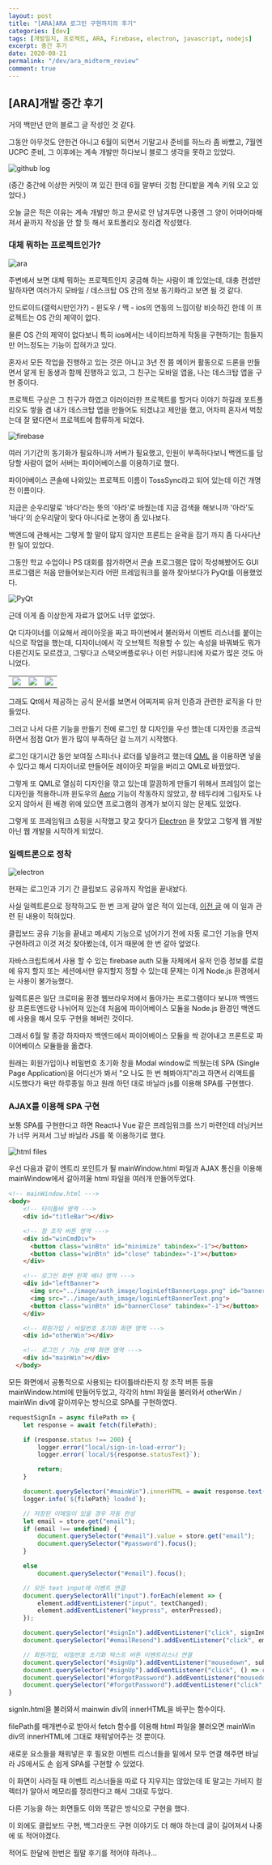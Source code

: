 ```yaml
---
layout: post
title: "[ARA]ARA 로그인 구현까지의 후기"
categories: [dev]
tags: [개발일지, 프로젝트, ARA, Firebase, electron, javascript, nodejs]
excerpt: 중간 후기
date: 2020-08-21 
permalink: "/dev/ara_midterm_review"
comment: true
---
```

## [ARA]개발 중간 후기

거의 백만년 만의 블로그 글 작성인 것 같다.

그동안 아무것도 안한건 아니고 6월이 되면서 기말고사 준비를 하느라 좀 바빴고, 7월엔 UCPC 준비, 그 이후에는 계속 개발만 하다보니 블로그 생각을 못하고 있었다.

![github log](../../image/20200821/20200821-1.png)

(중간 중간에 이상한 커밋이 껴 있긴 한데 6월 말부터 깃헙 잔디밭을 계속 키워 오고 있었다.)

오늘 글은 적은 이유는 계속 개발만 하고 문서로 안 남겨두면 나중엔 그 양이 어마어마해져서 끝까지 작성을 안 할 듯 해서 포트폴리오 정리겸 작성했다.

### 대체 뭐하는 프로젝트인가?

![ara](../../image/20200821/20200821-2.png)

주변에서 보면 대체 뭐하는 프로젝트인지 궁금해 하는 사람이 꽤 있었는데, 대충 컨셉만 말하자면 여러가지 모바일 / 데스크탑 OS 간의 정보 동기화라고 보면 될 것 같다.

안드로이드(갤럭시만인가?) - 윈도우 / 맥 - ios의 연동의 느낌이랑 비슷하긴 한데 이 프로젝트는 OS 간의 제약이 없다.

물론 OS 간의 제약이 없다보니 특히 ios에서는 네이티브하게 작동을 구현하기는 힘들지만 어느정도는 기능이 잡혀가고 있다.

혼자서 모든 작업을 진행하고 있는 것은 아니고 3년 전 쯤 메이커 활동으로 드론을 만들면서 알게 된 동생과 함께 진행하고 있고, 그 친구는 모바일 앱을, 나는 데스크탑 앱을 구현 중이다.

프로젝트 구상은 그 친구가 하였고 이러이러한 프로젝트를 할거다 이야기 하길래 포트폴리오도 쌓을 겸 내가 데스크탑 앱을 만들어도 되겠냐고 제안을 했고, 어차피 혼자서 벅찼는데 잘 됐다면서 프로젝트에 합류하게 되었다.

![firebase](../../image/20200821/20200821-3.png)

여러 기기간의 동기화가 필요하니까 서버가 필요했고, 인원이 부족하다보니 백엔드를 담당할 사람이 없어 서버는 파이어베이스를 이용하기로 했다.

파이어베이스 콘솔에 나와있는 프로젝트 이름이 TossSync라고 되어 있는데 이건 개명 전 이름이다.

지금은 순우리말로 '바다'라는 뜻의 '아라'로 바꿨는데 지금 검색을 해보니까 '아라'도 '바다'의 순우리말이 맞다 아니다로 논쟁이 좀 있나보다.

백엔드에 관해서는 그렇게 할 말이 많지 않지만 프론트는 윤곽을 잡기 까지 좀 다사다난한 일이 있었다.

그동안 학교 수업이나 PS 대회를 참가하면서 콘솔 프로그램은 많이 작성해봤어도 GUI 프로그램은 처음 만들어보는지라 어떤 프레임워크를 쓸까 찾아보다가 PyQt를 이용했었다.

![PyQt](../../image/20200821/20200821-4.png)

근데 이게 좀 이상한게 자료가 없어도 너무 없었다.

Qt 디자이너를 이요해서 레이아웃을 짜고 파이썬에서 불러와서 이벤트 리스너를 붙이는 식으로 작업을 했는데, 디자이너에서 각 오브젝트 적용할 수 있는 속성을 바꿔봐도 뭐가 다른건지도 모르겠고, 그렇다고 스택오버플로우나 이런 커뮤니티에 자료가 많은 것도 아니었다.

<table>
    <tr>
        <td valign="bottom"><img src="../../image/20200821/20200821-5.png"></td>
        <td valign="bottom"><img src="../../image/20200821/20200821-6.png"></td>
        <td valign="bottom"><img src="../../image/20200821/20200821-7.png"></td>
    </tr>
</table>

그래도 Qt에서 제공하는 공식 문서를 보면서 어찌저찌 유저 인증과 관련한 로직을 다 만들었다.

그러고 나서 다른 기능을 만들기 전에 로그인 창 디자인을 우선 했는데 디자인을 조금씩 하면서 점점 Qt가 뭔가 많이 부족하단 걸 느끼기 시작했다.

로그인 대기시간 동안 보여질 스피너나 로더를 넣을려고 했는데 [QML](https://ko.wikipedia.org/wiki/QML) 을 이용하면 넣을 수 있다고 해서 디자이너로 만들어둔 레이아웃 파일을 버리고 QML로 바꿨었다.

그렇게 또 QML로 열심히 디자인을 깎고 있는데 깔끔하게 만들기 위해서 프레임이 없는 디자인을 적용하니까 윈도우의 [Aero](https://ko.wikipedia.org/wiki/%EC%9C%88%EB%8F%84%EC%9A%B0_%EC%97%90%EC%96%B4%EB%A1%9C#%EC%9C%88%EB%8F%84%EC%9A%B0_7) 기능이 작동하지 않았고, 창 테두리에 그림자도 나오지 않아서 흰 배경 위에 있으면 프로그램의 경계가 보이지 않는 문제도 있었다.

그렇게 또 프레임워크 쇼핑을 시작했고 찾고 찾다가 [Electron](https://www.electronjs.org/) 을 찾았고 그렇게 웹 개발 아닌 웹 개발을 시작하게 되었다.

### 일렉트론으로 정착

![electron](../../image/20200821/20200821-8.gif)

현재는 로그인과 기기 간 클립보드 공유까지 작업을 끝내놨다.

사실 일렉트론으로 정착하고도 한 번 크게 갈아 엎은 적이 있는데, [이전 글](https://hanchaa.github.io/dev/firebase_custom_jwt) 에 이 일과 관련 된 내용이 적혀있다.

클립보드 공유 기능을 끝내고 메세지 기능으로 넘어가기 전에 자동 로그인 기능을 먼저 구현하려고 이것 저것 찾아봤는데, 이거 때문에 한 번 갈아 엎었다.

자바스크립트에서 사용 할 수 있는 firebase auth 모듈 자체에서 유저 인증 정보를 로컬에 유지 할지 또는 세션에서만 유지할지 정할 수 있는데 문제는 이게 Node.js 환경에서는 사용이 불가능했다.
 
일렉트론은 일단 크로미움 환경 웹브라우저에서 돌아가는 프로그램이다 보니까 백엔드랑 프론트엔드랑 나뉘어져 있는데 처음에 파이어베이스 모듈을 Node.js 환경인 백엔드에 사용을 해서 모두 구현을 해버린 것이다.

그래서 6월 말 종강 하자마자 백엔드에서 파이어베이스 모듈을 싹 걷어내고 프론트로 파이어베이스 모듈들을 옮겼다.

원래는 회원가입이나 비밀번호 초기화 창을 Modal window로 띄웠는데 SPA (Single Page Application)을 어디선가 봐서 "오 나도 한 번 해봐야지"라고 하면서 리액트를 시도했다가 욕만 하루종일 하고 원래 하던 대로 바닐라 js를 이용해 SPA를 구현했다.

### AJAX를 이용해 SPA 구현

보통 SPA를 구현한다고 하면 React나 Vue 같은 프레임워크를 쓰기 마련인데 러닝커브가 너무 커져서 그냥 바닐라 JS를 쭉 이용하기로 했다.

![html files](../../image/20200821/20200821-9.png)

우선 다음과 같이 엔트리 포인트가 될 mainWindow.html 파일과 AJAX 통신을 이용해 mainWindow에서 갈아끼울 html 파일을 여러개 만들어두었다.

~~~ html
<!-- mainWindow.html --->
<body>
    <!-- 타이틀바 영역 --->
    <div id="titleBar"></div>

    <!-- 창 조작 버튼 영역 --->
    <div id="winCmdDiv">
      <button class="winBtn" id="minimize" tabindex="-1"></button>
      <button class="winBtn" id="close" tabindex="-1"></button>
    </div>

    <!-- 로그인 화면 왼쪽 배너 영역 --->
    <div id="leftBanner">
      <img src="../image/auth_image/loginLeftBannerLogo.png" id="bannerLogo">
      <img src="../image/auth_image/loginLeftBannerText.png">
      <button class="winBtn" id="bannerClose" tabindex="-1"></button>
    </div>

    <!-- 회원가입 / 비밀번호 초기화 화면 영역 --->
    <div id="otherWin"></div>

    <!-- 로그인 / 기능 선택 화면 영역 --->
    <div id="mainWin"></div>
  </body>
~~~

모든 화면에서 공통적으로 사용되는 타이틀바라든지 창 조작 버튼 등을 mainWindow.html에 만들어두었고, 각각의 html 파일을 불러와서 otherWin / mainWin div에 갈아끼우는 방식으로 SPA를 구현하였다.

~~~ javascript
requestSignIn = async filePath => {
    let response = await fetch(filePath);

    if (response.status !== 200) {
        logger.error("local/sign-in-load-error");
        logger.error(`local/${response.statusText}`);

        return;
    }

    document.querySelector("#mainWin").innerHTML = await response.text();
    logger.info(`${filePath} loaded`);

    // 저장된 이메일이 있을 경우 자동 완성
    let email = store.get("email");
    if (email !== undefined) {
        document.querySelector("#email").value = store.get("email");
        document.querySelector("#password").focus();
    }

    else
        document.querySelector("#email").focus();

    // 모든 text input에 이벤트 연결
    document.querySelectorAll("input").forEach(element => {
        element.addEventListener("input", textChanged);
        element.addEventListener("keypress", enterPressed);
    });

    document.querySelector("#signIn").addEventListener("click", signInClicked);
    document.querySelector("#emailResend").addEventListener("click", emailResend);

    // 회원가입, 비밀번호 초기화 텍스트 버튼 이벤트리스너 연결
    document.querySelector("#signUp").addEventListener("mousedown", subMenuClicked);
    document.querySelector("#signUp").addEventListener("click", () => requestSignUp(path.join(__dirname, "../../html/auth/signUp.html")));
    document.querySelector("#forgotPassword").addEventListener("mousedown", subMenuClicked);
    document.querySelector("#forgotPassword").addEventListener("click", () => requestResetPassword(path.join(__dirname, "../../html/auth/forgotPassword.html")));
}
~~~

signIn.html을 불러와서 mainwin div의 innerHTML을 바꾸는 함수이다.

filePath를 매개변수로 받아서 fetch 함수를 이용해 html 파일을 불러오면 mainWin div의 innerHTML에 그대로 채워넣어주는 것 뿐이다.

새로운 요소들을 채워넣은 후 필요한 이벤트 리스너들을 밑에서 모두 연결 해주면 바닐라 JS에서도 손 쉽게 SPA를 구현할 수 있었다.

이 화면이 사라질 때 이벤트 리스너들을 따로 다 지우지는 않았는데 IE 말고는 가비지 컬렉터가 알아서 메모리를 정리한다고 해서 그대로 두었다.

다른 기능을 하는 화면들도 이와 똑같은 방식으로 구현을 했다.

이 외에도 클립보드 구현, 백그라운드 구현 이야기도 더 해야 하는데 글이 길어져서 나중에 또 적어야겠다.

적어도 한달에 한번은 월말 후기를 적어야 하려나...
